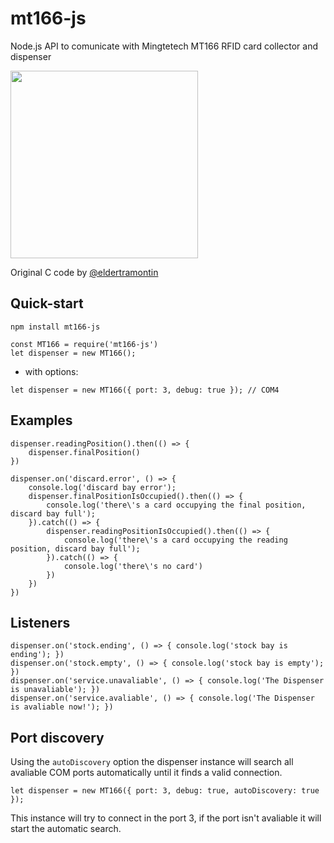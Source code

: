 # mt166-js
Node.js API to comunicate with Mingtetech MT166 RFID card collector and dispenser

<img width="300px" src="https://github.com/myTapp/mt166-js/blob/master/card-collector-dispenser-MT166-RF-for-both.jpg?raw=true"></img>

Original C code by [@eldertramontin](https://github.com/eldertramontin)

## Quick-start
```
npm install mt166-js
```
```
const MT166 = require('mt166-js')
let dispenser = new MT166();
```
- with options:
```
let dispenser = new MT166({ port: 3, debug: true }); // COM4
```

## Examples
```
dispenser.readingPosition().then(() => {
    dispenser.finalPosition()
})
```
```
dispenser.on('discard.error', () => {
    console.log('discard bay error');
    dispenser.finalPositionIsOccupied().then(() => {
        console.log('there\'s a card occupying the final position, discard bay full');
    }).catch(() => {
        dispenser.readingPositionIsOccupied().then(() => {
            console.log('there\'s a card occupying the reading position, discard bay full');
        }).catch(() => {
            console.log('there\'s no card')
        })
    })
})
```

## Listeners
```
dispenser.on('stock.ending', () => { console.log('stock bay is ending'); })
dispenser.on('stock.empty', () => { console.log('stock bay is empty'); })
dispenser.on('service.unavaliable', () => { console.log('The Dispenser is unavaliable'); })
dispenser.on('service.avaliable', () => { console.log('The Dispenser is avaliable now!'); })
```

## Port discovery

Using the ```autoDiscovery``` option the dispenser instance will search all avaliable COM ports automatically until it finds a valid connection.
```
let dispenser = new MT166({ port: 3, debug: true, autoDiscovery: true });
```
This instance will try to connect in the port 3, if the port isn't avaliable it will start the automatic search.

